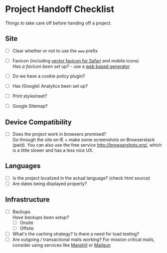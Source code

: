 # Project Handoff Checklist

Things to take care off before handing off a project.

## Site

- [ ] Clear whether or not to use the `www` prefix
- [ ] Favicon (including [vector favicon for Safari](http://blog.iconfactory.com/2015/11/the-new-favicon/) and mobile icons)   
_Has a favicon been set up?_ - use a [web based generator](http://www.favicon-generator.org)
- [ ] Do we have a cookie policy plugin?
- [ ] Has (Google) Analytics been set up?
- [ ] Print stylesheet?
- [ ] Google Sitemap?


## Device Compatibility

- [ ] Does the project work in browsers promised?    
Go through the site on IE + make some screenshots on Browserstack (paid). You can also use the free service <http://browsershots.org/>, which is a little slower and has a less nice UX.


## Languages

- [ ] Is the project localized in the actual language? (check html source)
- [ ] Are dates being displayed properly?

## Infrastructure

- [ ] Backups    
_Have backups been setup?_
  - [ ] Onsite
  - [ ] Offsite
- [ ] What's the caching strategy? Is there a need for load testing?
- [ ] Are outgoing / transactional mails working? For mission critical mails, consider using services like [Mandrill](http://mandrill.com) or [Mailgun](http://www.mailgun.com)
